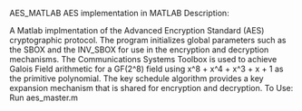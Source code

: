 AES_MATLAB
AES implementation in MATLAB Description:

A Matlab implmentation of the Advanced Encryption Standard (AES) cryptographic protocol.
The program initializes global parameters such as the SBOX and the INV_SBOX for use in the encryption and decryption mechanisms.
The Communications Systems Toolbox is used to achieve Galois Field arithmetic for a GF(2^8) field using x^8 + x^4 + x^3 + x + 1 as the primitive polynomial.
The key schedule algorithm provides a key expansion mechanism that is shared for encryption and decryption. To Use:
Run aes_master.m
